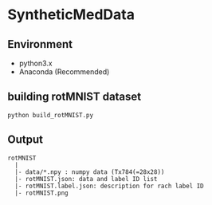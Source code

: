 # SyntheticMedData

## Environment

- python3.x
- Anaconda (Recommended)

## building rotMNIST dataset

```
python build_rotMNIST.py
```

## Output

```
rotMNIST
  |
  |- data/*.npy : numpy data (Tx784(=28x28))
  |- rotMNIST.json: data and label ID list
  |- rotMNIST.label.json: description for rach label ID
  |- rotMNIST.png
```
